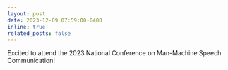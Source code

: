 ```yaml
---
layout: post
date: 2023-12-09 07:59:00-0400
inline: true
related_posts: false
---
```


Excited to attend the 2023 National Conference on Man-Machine Speech Communication!

